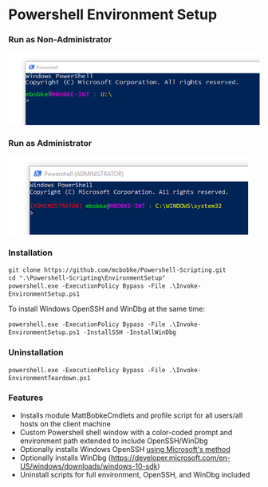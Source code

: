 ﻿# Powershell Environment Setup

### Run as Non-Administrator

![Non-Admin](images/ps_standard.png)

### Run as Administrator

![Admin](images/ps_admin.png)

### Installation

```
git clone https://github.com/mcbobke/Powershell-Scripting.git
cd ".\Powershell-Scripting\EnvironmentSetup"
powershell.exe -ExecutionPolicy Bypass -File .\Invoke-EnvironmentSetup.ps1
```

To install Windows OpenSSH and WinDbg at the same time:

```
powershell.exe -ExecutionPolicy Bypass -File .\Invoke-EnvironmentSetup.ps1 -InstallSSH -InstallWinDbg
```

### Uninstallation

```
powershell.exe -ExecutionPolicy Bypass -File .\Invoke-EnvironmentTeardown.ps1
```

### Features

* Installs module MattBobkeCmdlets and profile script for all users/all hosts on the client machine
* Custom Powershell shell window with a color-coded prompt and environment path extended to include OpenSSH/WinDbg
* Optionally installs Windows OpenSSH [using Microsoft's method](https://github.com/PowerShell/Win32-OpenSSH/wiki/Install-Win32-OpenSSH)
* Optionally installs WinDbg (https://developer.microsoft.com/en-US/windows/downloads/windows-10-sdk)
* Uninstall scripts for full environment, OpenSSH, and WinDbg included